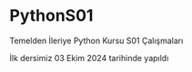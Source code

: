 # PythonS01
Temelden İleriye Python Kursu S01 Çalışmaları

İlk dersimiz 03 Ekim 2024 tarihinde yapıldı

